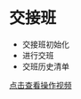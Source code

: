 # 交接班

* 交接班初始化
* 进行交班
* 交班历史清单

[点击查看操作视频](http://crs-pms-vidio.oss-cn-beijing.aliyuncs.com/%E4%BA%A4%E6%8E%A5%E7%8F%AD%E8%AE%BE%E7%BD%AE.mp4)

